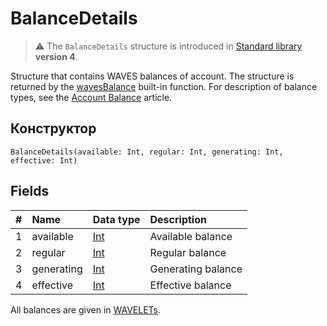 # BalanceDetails

> :warning: The `BalanceDetails` structure is introduced in [Standard library](/en/ride/script/standard-library) **version 4**.

Structure that contains WAVES balances of account. The structure is returned by the [wavesBalance](/en/ride/v5/functions/built-in-functions/blockchain-functions#waves-balance) built-in function. For description of balance types, see the [Account Balance](/en/blockchain/account/account-balance) article.

## Конструктор

``` ride
BalanceDetails(available: Int, regular: Int, generating: Int, effective: Int)
```

## Fields

|   #   | Name | Data type | Description |
| :--- | :--- | :--- | :--- |
| 1 | available | [Int](/en/ride/v5/data-types/int) | Available balance |
| 2 | regular | [Int](/en/ride/v5/data-types/int) | Regular balance |
| 3 | generating | [Int](/en/ride/v5/data-types/int) | Generating balance |
| 4 | effective | [Int](/en/ride/v5/data-types/int) | Effective balance |

All balances are given in [WAVELETs](/en/blockchain/token/waves).
